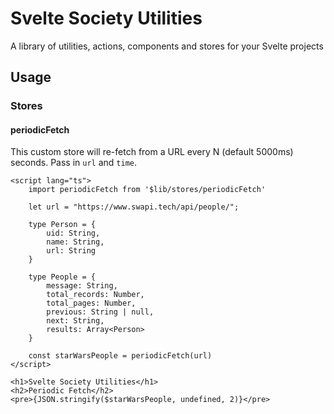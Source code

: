 # Svelte Society Utilities

A library of utilities, actions, components and stores for your Svelte projects

## Usage

### Stores

#### periodicFetch

This custom store will re-fetch from a URL every N (default 5000ms) seconds. Pass in `url` and `time`.
```svelte
<script lang="ts">
	import periodicFetch from '$lib/stores/periodicFetch'
	
	let url = "https://www.swapi.tech/api/people/";
	
	type Person = {
		uid: String,
		name: String,
		url: String
	}
	
	type People = {
		message: String,
		total_records: Number,
		total_pages: Number,
		previous: String | null,
		next: String,
		results: Array<Person>
	}
	
	const starWarsPeople = periodicFetch(url)
</script>

<h1>Svelte Society Utilities</h1>
<h2>Periodic Fetch</h2>
<pre>{JSON.stringify($starWarsPeople, undefined, 2)}</pre>
```
